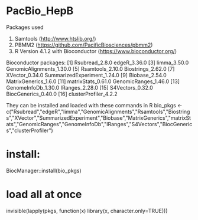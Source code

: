 # PacBio_HepB

Packages used
1. Samtools (http://www.htslib.org/)
2. PBMM2 (https://github.com/PacificBiosciences/pbmm2)
3. R Version 4.1.2 with Bioconductor (https://www.bioconductor.org/)

Bioconductor packages:
 [1] Rsubread_2.8.0              edgeR_3.36.0
 [3] limma_3.50.0                GenomicAlignments_1.30.0
 [5] Rsamtools_2.10.0            Biostrings_2.62.0
 [7] XVector_0.34.0              SummarizedExperiment_1.24.0
 [9] Biobase_2.54.0              MatrixGenerics_1.6.0
[11] matrixStats_0.61.0          GenomicRanges_1.46.0
[13] GenomeInfoDb_1.30.0         IRanges_2.28.0
[15] S4Vectors_0.32.0            BiocGenerics_0.40.0
[16] clusterProfiler_4.2.2

They can be installed and loaded with these commands in R
bio_pkgs <- c("Rsubread","edgeR","limma","GenomicAlignments","Rsamtools","Biostrings","XVector","SummarizedExperiment","Biobase","MatrixGenerics","matrixStats","GenomicRanges","GenomeInfoDb","IRanges","S4Vectors","BiocGenerics","clusterProfiler")
# install:
BiocManager::install(bio_pkgs)
# load all at once
invisible(lapply(pkgs, function(x) library(x, character.only=TRUE)))
